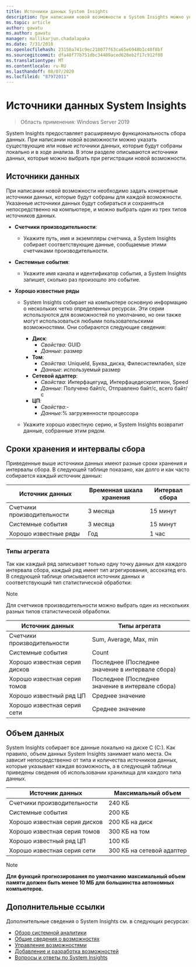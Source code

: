 ```yaml
---
title: Источники данных System Insights
description: При написании новой возможности в System Insights можно указать существующие или новые источники данных, которые будут собраны локально и в ходе анализа. В этом разделе описываются источники данных, которые можно выбрать при регистрации новой возможности.
ms.topic: article
author: gawatu
ms.author: gawatu
manager: mallikarjun.chadalapaka
ms.date: 7/31/2018
ms.openlocfilehash: 23150a741c9ec218077f63ca65e6948b1c48f8bf
ms.sourcegitcommit: dfa48f77b751dbc34409aced628eb2f17c912f08
ms.translationtype: MT
ms.contentlocale: ru-RU
ms.lasthandoff: 08/07/2020
ms.locfileid: "87972011"
---
```

# <a name="system-insights-data-sources"></a>Источники данных System Insights

>Область применения: Windows Server 2019

System Insights предоставляет расширяемую функциональность сбора данных. При написании новой возможности можно указать существующие или новые источники данных, которые будут собраны локально и в ходе анализа. В этом разделе описываются источники данных, которые можно выбрать при регистрации новой возможности.

## <a name="data-sources"></a>Источники данных
При написании новой возможности необходимо задать конкретные источники данных, которые будут собраны для каждой возможности. Указанные источники данных будут собираться и сохраняться непосредственно на компьютере, и можно выбрать один из трех типов источников данных.

- **Счетчики производительности**:
    - Укажите путь, имя и экземпляры счетчика, а System Insights собирает соответствующие данные, сообщаемые этими счетчиками производительности.

- **Системные события**:
    - Укажите имя канала и идентификатор события, а System Insights запишет, сколько раз произошло это событие.

- **Хорошо известные ряды**
    - System Insights собирает на компьютере основную информацию о нескольких четко определенных ресурсах. Эти серии используются для возможностей по умолчанию, но они также могут использоваться любыми пользовательскими возможностями. Они собираются следующие сведения:

        - **Диск**:
            - *Свойства*: GUID
            - *Данные*: размер
        - **Том**:
            - *Свойства*: UniqueId, Буква_диска, Филесистемлабел, size
            - *Данные*: используемый размер
        - **Сетевой адаптер**:
            - *Свойства*: Интерфацегуид, Интерфацедескриптион, Speed
            - *Данные*: Получено байт/с, Отправлено байт/с, всего байт/с
        - **ЦП**:
            - *Свойства*:-
            - *Данные*:% загруженности процессора

    - Укажите хорошо известную серию, и System Insights возвратит данные, собранные этим рядом.


## <a name="retention-timelines-and-collection-intervals"></a>Сроки хранения и интервалы сбора
Приведенные выше источники данных имеют разные сроки хранения и интервалы сбора. В следующей таблице показано, как долго и как часто собирается каждый источник данных:

| Источник данных | Временная шкала хранения | Интервал сбора |
| --------------- | --------------- | ----------- |
| Счетчики производительности | 3 месяца | 15 минут |
| Системные события | 3 месяца | 15 минут |
| Хорошо известные ряды | Год | 1 час |


### <a name="aggregation-types"></a>Типы агрегата
Так как каждый ряд записывает только одну точку данных для каждого интервала сбора, каждый ряд имеет тип агрегирования, ассокатед его. В следующей таблице описывается источник данных и соответствующий тип статистической обработки:

>[!NOTE]
>Для счетчиков производительности можно выбрать один из нескольких разных типов статистической обработки.

| Источник данных | Типы агрегата |
| --------------- | --------------- |
| Счетчики производительности | Sum, Average, Max, min |
| Системные события | Count |
| Хорошо известная серия дисков | Последнее (Последнее значение в интервале сбора) |
| Хорошо известная серия томов | Последнее (Последнее значение в интервале сбора) |
| Хорошо известный ряд ЦП | Среднее значение |
| Хорошо известная серия сети | Среднее значение |

## <a name="data-footprint"></a>Объем данных

System Insights собирает все данные локально на диске C (C:). Как правило, объем данных System Insights занимает мало места. Он зависит непосредственно от типа и количества источников данных, которые указывает каждая возможность, а в следующей таблице приведены сведения об использовании хранилища для каждого типа данных.

| Источник данных | Максимальный объем |
| --------------- | --------------- |
| Счетчики производительности | 240 КБ |
| Системные события | 200 КБ |
| Хорошо известная серия дисков | 200 КБ на диск |
| Хорошо известная серия томов | 300 КБ на том |
| Хорошо известный ряд ЦП | 100 КБ |
| Хорошо известная серия сети | 300 КБ на сетевой адаптер |

>[!NOTE]
>**Для функций прогнозирования по умолчанию максимальный объем памяти должен быть менее 10 МБ для большинства автономных компьютеров.**

## <a name="additional-references"></a>Дополнительные ссылки
Дополнительные сведения о System Insights см. в следующих ресурсах:

- [Обзор системной аналитики](overview.md)
- [Общие сведения о возможностях](understanding-capabilities.md)
- [Управление возможностями](managing-capabilities.md)
- [Добавление и разработка возможностей](adding-and-developing-capabilities.md)
- [Вопросы и ответы по System Insights](faq.md)
